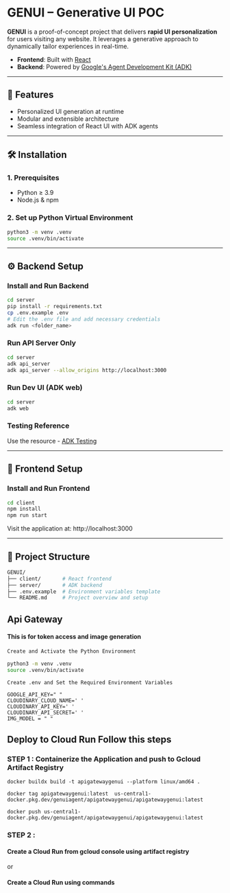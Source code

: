 # GENUI – Generative UI POC

**GENUI** is a proof-of-concept project that delivers **rapid UI personalization** for users visiting any website. It leverages a generative approach to dynamically tailor experiences in real-time.

- **Frontend**: Built with [React](https://reactjs.org/)
- **Backend**: Powered by [Google's Agent Development Kit (ADK)](https://developers.google.com/agent-development-kit)

---

## 🚀 Features

- Personalized UI generation at runtime
- Modular and extensible architecture
- Seamless integration of React UI with ADK agents

---

## 🛠️ Installation

### 1. Prerequisites

- Python ≥ 3.9
- Node.js & npm

### 2. Set up Python Virtual Environment

```bash
python3 -m venv .venv
source .venv/bin/activate
```
--- 

## ⚙️ Backend Setup

### Install and Run Backend
```bash
cd server
pip install -r requirements.txt
cp .env.example .env
# Edit the .env file and add necessary credentials
adk run <folder_name>
```

### Run API Server Only
```bash
cd server
adk api_server
adk api_server --allow_origins http://localhost:3000
```

### Run Dev UI (ADK web)
```bash
cd server
adk web
```

### Testing Reference
Use the resource - [ADK Testing](https://google.github.io/adk-docs/get-started/testing/#local-testing)

---

## 🎨 Frontend Setup

### Install and Run Frontend
```bash
cd client
npm install
npm run start
```
Visit the application at: http://localhost:3000

---

## 📁 Project Structure
```bash
GENUI/
├── client/       # React frontend
├── server/       # ADK backend
├── .env.example  # Environment variables template
└── README.md     # Project overview and setup
```

## Api Gateway

#### This is for token access and image generation

```bash
Create and Activate the Python Environment

python3 -m venv .venv
source .venv/bin/activate
```

```
Create .env and Set the Required Environment Variables

GOOGLE_API_KEY=" "
CLOUDINARY_CLOUD_NAME=' '
CLOUDINARY_API_KEY=' '
CLOUDINARY_API_SECRET=' '
IMG_MODEL = " "

```

## Deploy to Cloud Run Follow this steps

### STEP 1 : Containerize the Application and push to Gcloud Artifact Registry
```
docker buildx build -t apigatewaygenui --platform linux/amd64 .
```
```
docker tag apigatewaygenui:latest  us-central1-docker.pkg.dev/genuiagent/apigatewaygenui/apigatewaygenui:latest
```
```
docker push us-central1-docker.pkg.dev/genuiagent/apigatewaygenui/apigatewaygenui:latest
```
### STEP 2 :

#### Create a Cloud Run from gcloud console using artifact registry 

or 

#### Create a Cloud Run using commands

